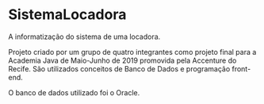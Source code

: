 # SistemaLocadora
A informatização do sistema de uma locadora.

Projeto criado por um grupo de quatro integrantes como projeto final para a Academia Java de Maio-Junho de 2019 promovida pela Accenture do Recife. São utilizados conceitos de Banco de Dados e programação front-end.

O banco de dados utilizado foi o Oracle.
 
